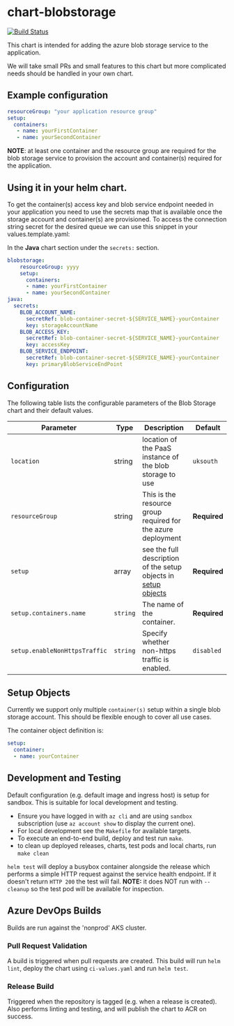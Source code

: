 # chart-blobstorage

[![Build Status](https://dev.azure.com/hmcts/CNP/_apis/build/status/Helm%20Charts/chart-blobstorage)](https://dev.azure.com/hmcts/CNP/_build/latest?definitionId=62)

This chart is intended for adding the azure blob storage service to the application.

We will take small PRs and small features to this chart but more complicated needs should be handled in your own chart.

## Example configuration

```yaml
resourceGroup: "your application resource group"
setup:
  containers:
   - name: yourFirstContainer
   - name: yourSecondContainer
```
**NOTE**: at least one container and the resource group are required for the blob storage service to provision the account and container(s) required for the application.

## Using it in your helm chart.
To get the container(s) access key and blob service endpoint needed in your application you need to use the secrets map that is available once the storage account and container(s) are provisioned.
To access the connection string secret for the desired queue we can use this snippet in your values.template.yaml:

In the **Java** chart section under the `secrets:` section.
```yaml
blobstorage:
    resourceGroup: yyyy
    setup:
      containers:
      - name: yourFirstContainer
      - name: yourSecondContainer
java:
  secrets:
    BLOB_ACCOUNT_NAME:
      secretRef: blob-container-secret-${SERVICE_NAME}-yourContainer
      key: storageAccountName
    BLOB_ACCESS_KEY:
      secretRef: blob-container-secret-${SERVICE_NAME}-yourContainer
      key: accessKey
    BLOB_SERVICE_ENDPOINT:
      secretRef: blob-container-secret-${SERVICE_NAME}-yourContainer
      key: primaryBlobServiceEndPoint
```

## Configuration

The following table lists the configurable parameters of the Blob Storage chart and their default values.

| Parameter      | Type | Description | Default |
| -------------- | ---- | ----------- | ------- |
| `location` | string |location of the PaaS instance of the blob storage to use | `uksouth` |
| `resourceGroup` | string | This is the resource group required for the azure deployment |  **Required** |
| `setup` | array |see the full description of the setup objects in [setup objects](#setupobjects)| **Required** |
| `setup.containers.name` | `string` | The name of the container. | **Required**|
| `setup.enableNonHttpsTraffic` | `string` |  Specify whether non-https traffic is enabled. | `disabled`|


## Setup Objects
Currently we support only multiple `container(s)` setup within a single blob storage account. This should be flexible enough to cover all use cases.

 The container object definition is:
```yaml
setup:
  container:
  - name: yourContainer
```

## Development and Testing

Default configuration (e.g. default image and ingress host) is setup for sandbox. This is suitable for local development and testing.

- Ensure you have logged in with `az cli` and are using `sandbox` subscription (use `az account show` to display the current one).
- For local development see the `Makefile` for available targets.
- To execute an end-to-end build, deploy and test run `make`.
- to clean up deployed releases, charts, test pods and local charts, run `make clean`

`helm test` will deploy a busybox container alongside the release which performs a simple HTTP request against the service health endpoint. If it doesn't return `HTTP 200` the test will fail. **NOTE:** it does NOT run with `--cleanup` so the test pod will be available for inspection.

## Azure DevOps Builds

Builds are run against the 'nonprod' AKS cluster.

### Pull Request Validation

A build is triggered when pull requests are created. This build will run `helm lint`, deploy the chart using `ci-values.yaml` and run `helm test`.

### Release Build

Triggered when the repository is tagged (e.g. when a release is created). Also performs linting and testing, and will publish the chart to ACR on success.
